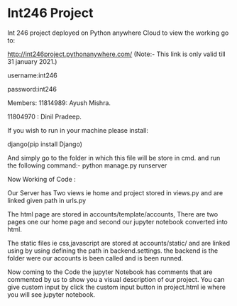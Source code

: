 # Int246 Project 

Int 246 project deployed on Python anywhere Cloud to view the working go to:

http://int246project.pythonanywhere.com/
(Note:- This link is only valid till 31 january 2021.)

username:int246

password:int246

Members: 
11814989: Ayush Mishra.

11804970 : Dinil Pradeep.

If you wish to run in your machine please install:

django(pip install Django)

And simply go to the folder in which this file will be store in cmd.
and run the following command:- python manage.py runserver


Now Working of Code :

Our Server has Two views ie home and project stored in views.py and are linked given path in urls.py

The html page are stored in accounts/template/accounts, There are two pages one our home page and second our jupyter notebook converted into html.

The static files ie css,javascript are stored at accounts/static/ and are linked using by using defining the path in backend.settings. the backend is the folder were our accounts
is been called and is been runned.

Now coming to the Code the jupyter Notebook has comments that are commented by us to show you a visual description of our project. You can give custom input by click the custom input button in project.html ie where you will see jupyter notebook.
